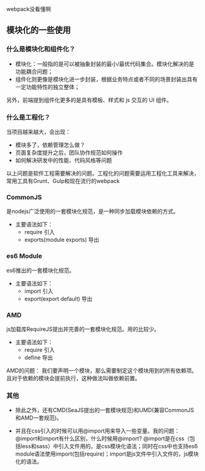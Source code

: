 
webpack没看懂啊


## 模块化的一些使用

### 什么是模块化和组件化？
- 模块化：一般指的是可以被抽象封装的最小/最优代码集合。模块化解决的是功能耦合问题；
- 组件化则更像是模块化进一步封装，根据业务特点或者不同的场景封装出具有一定功能特性的独立整体；

另外，前端提到组件化更多的是具有模板、样式和 js 交互的 UI 组件。

### 什么是工程化？
当项目越来越大，会出现：
- 模块多了，依赖管理怎么做？
- 页面复杂度提升之后，团队协作规范如何操作
- 如何解决研发中的性能、代码风格等问题

以上问题是软件工程需要解决的问题。工程化的问题需要运用工程化工具来解决，常用工具有Grunt、Gulp和现在流行的webpack


### CommonJS
是nodejs广泛使用的一套模块化规范，是一种同步加载模块依赖的方式。

- 主要语法如下：
    - require   引入
    - exports(module exports)   导出

### es6 Module
es6推出的一套模块化规范。
- 主要语法如下：
    - import  引入
    - export(export default)  导出

### AMD
js加载库RequireJS提出并完善的一套模块化规范。用的比较少。
- 主要语法如下：
    - require  引入
    - define  导出

AMD的问题：
我们要声明一个模块，那么需要制定这个模块用到的所有依赖项。且对于依赖的模块会提前执行，这种做法叫做依赖前置。


### 其他
- 除此之外，还有CMD(SeaJS提出的一套模块规范)和UMD(兼容CommonJS和AMD一套规范)。

- 并且在css引入的时候可以用@import用来导入一些变量。我的问题：@import和import有什么区别，什么时候用@import?
@import是在css（包括less和sass）中引入文件用的，是css模块化语法；同时在css中也支持es6 module语法使用import(包括require)；import是js文件中引入文件的，js模块化的语法。